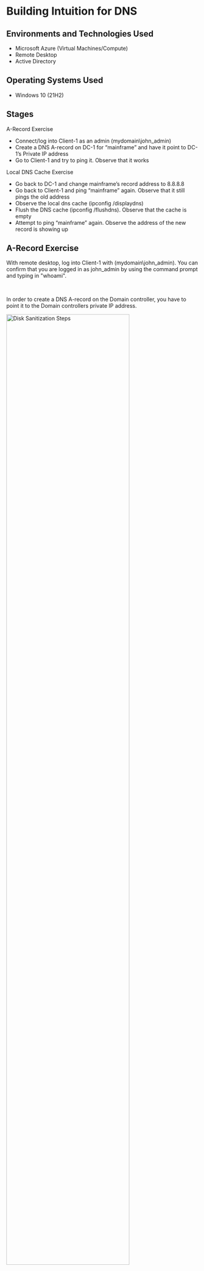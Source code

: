 

<h1>Building Intuition for DNS</h1>



<h2>Environments and Technologies Used</h2>

- Microsoft Azure (Virtual Machines/Compute)
- Remote Desktop
- Active Directory

<h2>Operating Systems Used </h2>

- Windows 10</b> (21H2)

<h2>Stages</h2>

A-Record Exercise
- Connect/log into Client-1 as an admin (mydomain\john_admin)
- Create a DNS A-record on DC-1 for “mainframe” and have it point to DC-1’s Private IP address
- Go to Client-1 and try to ping it. Observe that it works


Local DNS Cache Exercise
- Go back to DC-1 and change mainframe’s record address to 8.8.8.8
- Go back to Client-1 and ping “mainframe” again. Observe that it still pings the old address
- Observe the local dns cache (ipconfig /displaydns)
- Flush the DNS cache (ipconfig /flushdns). Observe that the cache is empty
- Attempt to ping “mainframe” again. Observe the address of the new record is showing up

<h2></h2>
<h2>A-Record Exercise
</h2>

<p>

<p>
With remote desktop, log into Client-1 with (mydomain\john_admin). You can confirm that you are logged in as john_admin by using the command prompt and typing in "whoami".
</p>
</p>
<br />

<p>
In order to create a DNS A-record on the Domain controller, you have to point it to the Domain controllers private IP address.
</p>
<img src="https://i.imgur.com/q5Og6Yw.png" height="80%" width="80%" alt="Disk Sanitization Steps"/>
</p>
<br />

<p>
Go back to client-1 and use the ping command to insure connectivity.
</p>
<img src="https://i.imgur.com/BigO9GT.png" height="80%" width="80%" alt="Disk Sanitization Steps"/>
</p>
<br />

<h2></h2>
<h2>Local DNS Cache Exercise
</h2>

<p>
Go to the Domain controller and right click the "mainframe" option, select "New Host", then change the mainframe's record address to 8.8.8.8.
</p>
<img src="https://i.imgur.com/cYJbS7L.png" height="80%" width="80%" alt="Disk Sanitization Steps"/>
</p>
<br />

<p>
Go to Client-1 and use cmd to ping “mainframe”. Notice how it still pings the old address.
</p>
<img src="https://i.imgur.com/1bqGoR7.png" height="80%" width="80%" alt="Disk Sanitization Steps"/>
</p>
<br />

<p>
Use the ipconfig/displaydns to observe the local dns cache
</p>
<img src="https://i.imgur.com/vgwPvQ2.png" height="80%" width="80%" alt="Disk Sanitization Steps"/>
</p>
<br />

<p>
In order to flush the DNS cache, you have to use the ipconfig/flushdns option to reset the cache. Confirm that the cache is empty.
</p>
<img src="https://i.imgur.com/Zxb6IoO.png" height="80%" width="80%" alt="Disk Sanitization Steps"/>
</p>
<br />

<p>
Ping the "mainframe". A new address should appear.
</p>
<img src="https://i.imgur.com/WKZB91W.png" height="80%" width="80%" alt="Disk Sanitization Steps"/>
</p>
<br />
